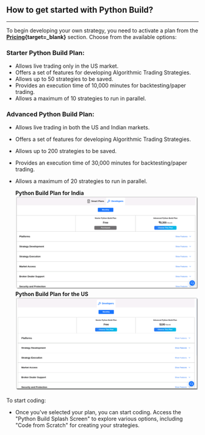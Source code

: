 ## How to get started with Python Build?

---

To begin developing your own strategy, you need to activate a plan from the  **[Pricing](https://app.algobulls.com/pricing?section=Smart%20Plans){target=_blank}** section. Choose from the available options:

### Starter Python Build Plan:
    
- Allows live trading only in the US market.
- Offers a set of features for developing Algorithmic Trading Strategies.
- Allows up to 50 strategies to be saved.
- Provides an execution time of 10,000 minutes for backtesting/paper trading.
- Allows a maximum of 10 strategies to run in parallel.

### Advanced Python Build Plan:

- Allows live trading in both the US and Indian markets.
- Offers a set of features for developing Algorithmic Trading Strategies.
- Allows up to 200 strategies to be saved.
- Provides an execution time of 30,000 minutes for backtesting/paper trading.
- Allows a maximum of 20 strategies to run in parallel.
    
   **Python Build Plan for India**
    [![pythonbuild](imgs_v2/python_build_plan_1.png "Click to Enlarge or Ctrl+Click to open in a new Tab")](imgs_v2/python_build_plan_1.png)
   **Python Build Plan for the US**
    [![pythonbuild](imgs_v2/python_build_plan_2.png "Click to Enlarge or Ctrl+Click to open in a new Tab")](imgs_v2/python_build_plan_2.png)

To start coding:

- Once you've selected your plan, you can start coding. Access the "Python Build Splash Screen" to explore various options, including "Code from Scratch" for creating your strategies.